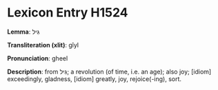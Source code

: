 # Lexicon Entry H1524

**Lemma**: גִּיל

**Transliteration (xlit)**: gîyl

**Pronunciation**: gheel

**Description**:
from גִּיל; a revolution (of time, i.e. an age); also joy; [idiom] exceedingly, gladness, [idiom] greatly, joy, rejoice(-ing), sort.
